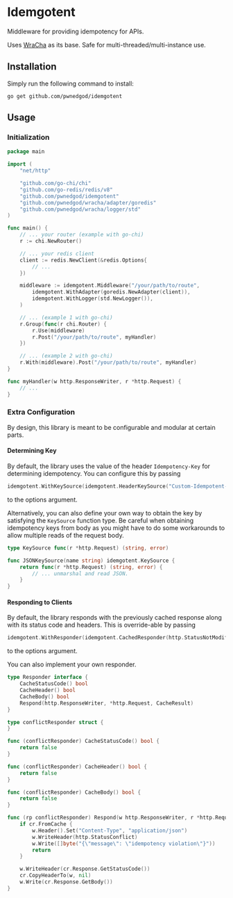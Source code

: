 # Idemgotent

Middleware for providing idempotency for APIs.

Uses [WraCha](https://github.com/pwnedgod/wracha) as its base. Safe for multi-threaded/multi-instance use.

## Installation

Simply run the following command to install:

```
go get github.com/pwnedgod/idemgotent
```

## Usage
### Initialization

```go
package main

import (
	"net/http"

	"github.com/go-chi/chi"
	"github.com/go-redis/redis/v8"
	"github.com/pwnedgod/idemgotent"
	"github.com/pwnedgod/wracha/adapter/goredis"
	"github.com/pwnedgod/wracha/logger/std"
)

func main() {
	// ... your router (example with go-chi)
	r := chi.NewRouter()

	// ... your redis client
	client := redis.NewClient(&redis.Options{
		// ...
	})

	middleware := idemgotent.Middleware("/your/path/to/route",
		idemgotent.WithAdapter(goredis.NewAdapter(client)),
		idemgotent.WithLogger(std.NewLogger()),
	)

	// ... (example 1 with go-chi)
	r.Group(func(r chi.Router) {
		r.Use(middleware)
		r.Post("/your/path/to/route", myHandler)
	})

	// ... (example 2 with go-chi)
	r.With(middleware).Post("/your/path/to/route", myHandler)
}

func myHandler(w http.ResponseWriter, r *http.Request) {
	// ...
}
```

### Extra Configuration

By design, this library is meant to be configurable and modular at certain parts.

#### Determining Key

By default, the library uses the value of the header `Idempotency-Key` for determining idempotency.
You can configure this by passing

```go
idemgotent.WithKeySource(idemgotent.HeaderKeySource("Custom-Idempotent-Key"))
```

to the options argument.

Alternatively, you can also define your own way to obtain the key by satisfying the `KeySource` function type.
Be careful when obtaining idempotency keys from body as you might have to do some workarounds to allow multiple reads of the request body.

```go
type KeySource func(r *http.Request) (string, error)
```

```go
func JSONKeySource(name string) idemgotent.KeySource {
	return func(r *http.Request) (string, error) {
		// ... unmarshal and read JSON.
	}
}
```

#### Responding to Clients

By default, the library responds with the previously cached response along with its status code and headers.
This is override-able by passing

```go
idemgotent.WithResponder(idemgotent.CachedResponder(http.StatusNotModified, "Content-Type"))
```

to the options argument.

You can also implement your own responder.

```go
type Responder interface {
	CacheStatusCode() bool
	CacheHeader() bool
	CacheBody() bool
	Respond(http.ResponseWriter, *http.Request, CacheResult)
}
```

```go
type conflictResponder struct {
}

func (conflictResponder) CacheStatusCode() bool {
	return false
}

func (conflictResponder) CacheHeader() bool {
	return false
}

func (conflictResponder) CacheBody() bool {
	return false
}

func (rp conflictResponder) Respond(w http.ResponseWriter, r *http.Request, cr CacheResult) {
	if cr.FromCache {
		w.Header().Set("Content-Type", "application/json")
		w.WriteHeader(http.StatusConflict)
		w.Write([]byte("{\"message\": \"idempotency violation\"}"))
		return
	}

	w.WriteHeader(cr.Response.GetStatusCode())
	cr.CopyHeaderTo(w, nil)
	w.Write(cr.Response.GetBody())
}
```
